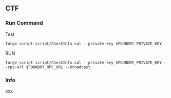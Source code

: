 ## CTF


### Run Command


Test
```
forge script script/CheckInfo.sol --private-key $FOUNDRY_PRIVATE_KEY 
```

RUN
```
forge script script/CheckInfo.sol --private-key $FOUNDRY_PRIVATE_KEY --rpc-url $FOUNDRY_RPC_URL --broadcast
```

### Info
xxx